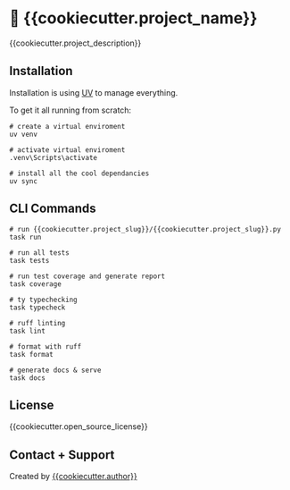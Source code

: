 # :rocket: {{cookiecutter.project_name}}

{{cookiecutter.project_description}}

## Installation

Installation is using [UV](https://docs.astral.sh/uv/) to manage everything.

To get it all running from scratch:

```
# create a virtual enviroment
uv venv

# activate virtual enviroment
.venv\Scripts\activate

# install all the cool dependancies
uv sync
```

## CLI Commands

```
# run {{cookiecutter.project_slug}}/{{cookiecutter.project_slug}}.py
task run

# run all tests
task tests

# run test coverage and generate report
task coverage

# ty typechecking
task typecheck

# ruff linting
task lint

# format with ruff
task format

# generate docs & serve
task docs
```

## License

{{cookiecutter.open_source_license}}

## Contact + Support

Created by [{{cookiecutter.author}}](https://github.com/{{cookiecutter.github}})

